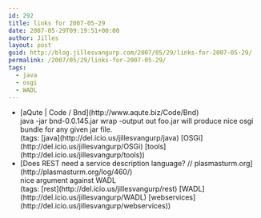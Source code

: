 ```yaml
---
id: 292
title: links for 2007-05-29
date: 2007-05-29T09:19:51+00:00
author: Jilles
layout: post
guid: http://blog.jillesvangurp.com/2007/05/29/links-for-2007-05-29/
permalink: /2007/05/29/links-for-2007-05-29/
tags:
  - java
  - osgi
  - WADL
---
```

<ul class="delicious">
	<li>
		<div class="delicious-link">[aQute | Code / Bnd](http://www.aqute.biz/Code/Bnd)</div>
		<div class="delicious-extended">java -jar bnd-0.0.145.jar wrap -output out foo.jar will produce nice osgi bundle for any given jar file.</div>
		<div class="delicious-tags">(tags: [java](http://del.icio.us/jillesvangurp/java) [OSGi](http://del.icio.us/jillesvangurp/OSGi) [tools](http://del.icio.us/jillesvangurp/tools))</div>
	</li>
	<li>
		<div class="delicious-link">[Does REST need a service description language? // plasmasturm.org](http://plasmasturm.org/log/460/)</div>
		<div class="delicious-extended">nice argument against WADL</div>
		<div class="delicious-tags">(tags: [rest](http://del.icio.us/jillesvangurp/rest) [WADL](http://del.icio.us/jillesvangurp/WADL) [webservices](http://del.icio.us/jillesvangurp/webservices))</div>
	</li>
</ul>

